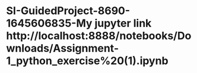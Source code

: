 # SI-GuidedProject-8690-1645606835-My jupyter link http://localhost:8888/notebooks/Downloads/Assignment-1_python_exercise%20(1).ipynb
